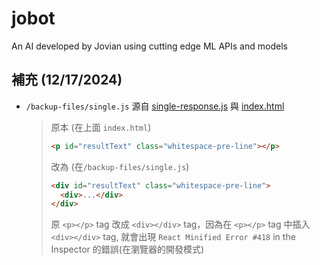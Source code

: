 # jobot

An AI developed by Jovian using cutting edge ML APIs and models

## 補充 (12/17/2024)

- `/backup-files/single.js` 源自 [single-response.js](https://github.com/gopinav/ai/blob/main/examples/javascript-vanilla/single-response.js) 與 [index.html](https://github.com/gopinav/ai/blob/main/examples/javascript-vanilla/index.html)
  > 原本 (在上面 `index.html`)
  >
  > ```html
  > <p id="resultText" class="whitespace-pre-line"></p>
  > ```
  >
  > 改為 (在`/backup-files/single.js`)
  >
  > ```html
  > <div id="resultText" class="whitespace-pre-line">
  >   <div>...</div>
  > </div>
  > ```
  >
  > 原 `<p></p>` tag 改成 `<div></div>` tag，因為在 `<p></p>` tag 中插入 `<div></div>` tag, 就會出現 `React Minified Error #418` in the Inspector 的錯誤(在瀏覽器的開發模式)
